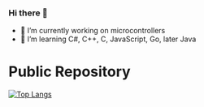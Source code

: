 ### Hi there 👋

- 🔭 I’m currently working on microcontrollers
- 🌱 I’m learning C#, C++, C, JavaScript, Go, later Java
# Public Repository
[![Top Langs](https://github-readme-stats.vercel.app/api/top-langs/?username=Valmark-de-Valera&layout=compact)](https://github.com/Valmark-de-Valera/Valmark-de-Valera)
